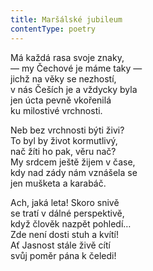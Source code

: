 ```yaml
---
title: Maršálské jubileum
contentType: poetry
---
```


<section>

Má každá rasa svoje znaky,  
— my Čechové je máme taky —  
jichž na věky se nezhostí,  
v nás Češích je a vždycky byla  
jen úcta pevně vkořenilá  
ku milostivé vrchnosti.

</section>

<section>

Neb bez vrchnosti býti živi?  
To byl by život kormutlivý,  
nač žíti ho pak, věru nač?  
My srdcem ještě žijem v čase,  
kdy nad zády nám vznášela se  
jen mušketa a karabáč.

</section>

<section>

Ach, jaká leta! Skoro snivě  
se tratí v dálné perspektivě,  
když člověk nazpět pohledí…  
Zde není dosti stuh a kvítí!  
Ať Jasnost stále živě cítí  
svůj poměr pána k čeledi!

</section>
